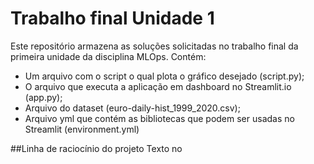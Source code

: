 # Trabalho final Unidade 1
Este repositório armazena as soluções solicitadas no trabalho final da primeira unidade da disciplina MLOps.
Contém:
- Um arquivo com o script o qual plota o gráfico desejado (script.py);
- O arquivo que executa a aplicação em dashboard no Streamlit.io (app.py);
- Arquivo do dataset (euro-daily-hist_1999_2020.csv);
- Arquivo yml que contém as bibliotecas que podem ser usadas no Streamlit (environment.yml)

##Linha de raciocínio do projeto
Texto no

